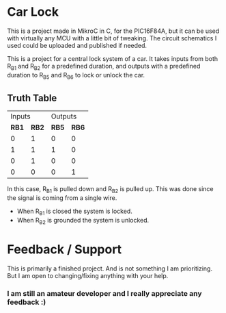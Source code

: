 # Car Lock

This is a project made in MikroC in C, for the PIC16F84A, but it can be used with virtually any MCU with a little bit of tweaking. The circuit schematics I used could be uploaded and published if needed.

This is a project for a central lock system of a car. It takes inputs from both R<sub>B1</sub> and R<sub>B2</sub> for a predefined duration, and outputs with a predefined duration to R<sub>B5</sub> and R<sub>B6</sub> to lock or unlock the car.

## Truth Table

<table>
<tr>
    <td colspan="2">Inputs</td>
    <td colspan="2">Outputs</td>
  </tr>
  <tr class="titles">
    <td><strong>RB1</strong></td>
    <td><strong>RB2</strong></td>
    <td><strong>RB5</strong></td>
    <td><strong>RB6</strong></td>
  </tr>
  <tr>
    <td>0</td>
    <td>1</td>
    <td>0</td>
    <td>0</td>
  </tr>
  <tr>
    <td>1</td>
    <td>1</td>
    <td>1</td>
    <td>0</td>
  </tr>
  <tr>
    <td>0</td>
    <td>1</td>
    <td>0</td>
    <td>0</td>
  </tr>
  <tr>
    <td>0</td>
    <td>0</td>
    <td>0</td>
    <td>1</td>
  </tr>
</table>

In this case, R<sub>B1</sub> is pulled down and R<sub>B2</sub> is pulled up. This was done since the signal is coming from a single wire.  
- When R<sub>B1</sub> is closed the system is locked.  
- When R<sub>B2</sub> is grounded the system is unlocked.

# Feedback / Support

This is primarily a finished project. And is not something I am prioritizing. But I am open to changing/fixing anything with your help.

### **I am still an amateur developer and I really appreciate any feedback :)**
